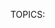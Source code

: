 TOPICS: <style>
        <style> type attribute
        <style> scoped attribute
        <style> title attribute
        <style> media attribute

# HTML Style Information Element: `<style>`

The **HTML `<style>` element** contains style information for a document, or part of a document.
It contains CSS, which is applied to the contents of the document containing the `<style>` element.

The `<style>` element can be included inside the [`<head>`](/en/webfrontend/<head>) or [`<body>`](/en/webfrontend/<body>)
of the document, and the styles will still be applied, however it is recommended that you include your
styles in the [`<head>`](/en/webfrontend/<head>) for organizational purposes — it is a lot better to
separate your content from your presentation as much as possible. Even better, put your styles in
external stylesheets and apply them using [`<link>`](/en/webfrontend/<link>) elements.

If you include multiple `<style>` and [`<link>`](/en/webfrontend/<link>) elements in your document,
they will be applied to the DOM in the order they are included in the document — make sure you
include them in the correct order, to avoid unexpected cascade issues.

In the same manner as [`<link>`](/en/webfrontend/<link>) elements, `<style>` elements can include
media attributes that contain media queries, allowing you to selectively apply internal stylesheets
to your document depending on media features such as viewport width.

## Technical Summary

|  |  |
| :-- | :-- |
| **Content categories** | *Metadata content*, and if the `scoped` attribute is present: *flow content*. |
| **Permitted content** | Text content matching the `type` attribute, that is `text/css`. |
| **Tag omission** | Neither tag is omissible. |
| **Permitted parents** | Any element that accepts *metadata content*. |
| **Permitted ARIA roles** | None |
| **DOM interface** | **`HTMLStyleElement`** |

## Attributes

This element includes the [global attributes](/en/webfrontend/HTML_Global_Attributes).

| Attribute | Description |
| :-- | :-- |
| `type` | This attribute defines the styling language as a [[MIME]] type (charset should not be specified). This attribute is optional and defaults to `text/css` if it is not specified — there is very little reason to include this in modern web documents. |
| `scoped` | If the attribute is present, the style is applied to its parent element; if it is not present, it is applied to the entire document. |
| `title` | This attribute specifies alternative style sheet sets. |
| `media` | This attribute defines which media the style should be applied to. Its value is a media query, which defaults to `all` if the attribute is missing. |

## A simple stylesheet

In the following example, we apply a very simple stylesheet to a document:

```html
<!doctype html>
<html>
<head>
<style>
p {
  color: red;
}
</style>
</head>
<body>
  <p>This is my paragraph.</p>
</body>
</html>
```

## Multiple style elements

In this example we've included two `<style>` elements — notice how the conflicting declarations
in the later `<style>` element override those in the earlier one, if they have equal specificity.

```html
<!doctype html>
<html>
<head>
  <style>
  p {
    color: white;
    background-color: blue;
    padding: 5px;
    border: 1px solid black;
  }
  </style>
  <style>
  p {
    color: blue;
    background-color: yellow;
  }
  </style>
</head>
<body>
  <p>This is my paragraph.</p>
</body>
</html>
```

## Including a media query

In this example we build on the previous one, including a media attribute on the second `<style>`
element so it is only applied when the viewport is less than 500px in width.

```html
<!doctype html>
<html>
<head>
  <style>
    p {
      color: white;
      background-color: blue;
      padding: 5px;
      border: 1px solid black;
    }
  </style>
  <style media="all and (max-width: 500px)">
    p {
      color: blue;
      background-color: yellow;
    }
  </style>
</head>
<body>
  <p>This is my paragraph.</p>
</body>
</html>
```

## Browser compatibility

| - | Google | Firefox | Safari |
| :--- | :--- | :--- | :--- |
| `<style>`| support | support | support |
